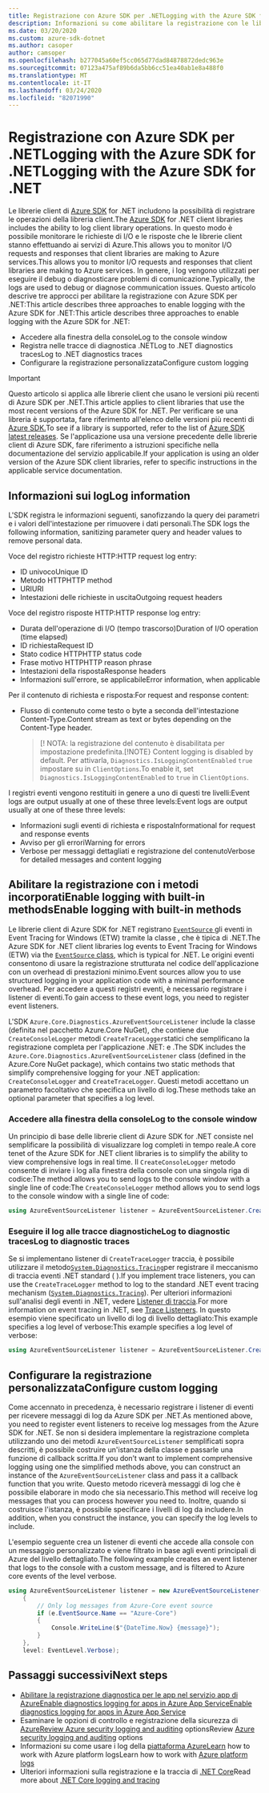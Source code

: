 ```yaml
---
title: Registrazione con Azure SDK per .NETLogging with the Azure SDK for .NET
description: Informazioni su come abilitare la registrazione con le librerie client di Azure SDK per .NET
ms.date: 03/20/2020
ms.custom: azure-sdk-dotnet
ms.author: casoper
author: camsoper
ms.openlocfilehash: b277045a60ef5cc065d77dad84878872dedc963e
ms.sourcegitcommit: 07123a475af89b6da5bb6cc51ea40ab1e8a488f0
ms.translationtype: MT
ms.contentlocale: it-IT
ms.lasthandoff: 03/24/2020
ms.locfileid: "82071990"
---
```

# <a name="logging-with-the-azure-sdk-for-net"></a><span data-ttu-id="e105c-103">Registrazione con Azure SDK per .NETLogging with the Azure SDK for .NET</span><span class="sxs-lookup"><span data-stu-id="e105c-103">Logging with the Azure SDK for .NET</span></span>

<span data-ttu-id="e105c-104">Le librerie client di [Azure SDK](https://azure.microsoft.com/downloads/) for .NET includono la possibilità di registrare le operazioni della libreria client.</span><span class="sxs-lookup"><span data-stu-id="e105c-104">The [Azure SDK](https://azure.microsoft.com/downloads/) for .NET client libraries includes the ability to log client library operations.</span></span> <span data-ttu-id="e105c-105">In questo modo è possibile monitorare le richieste di I/O e le risposte che le librerie client stanno effettuando ai servizi di Azure.This allows you to monitor I/O requests and responses that client libraries are making to Azure services.</span><span class="sxs-lookup"><span data-stu-id="e105c-105">This allows you to monitor I/O requests and responses that client libraries are making to Azure services.</span></span> <span data-ttu-id="e105c-106">In genere, i log vengono utilizzati per eseguire il debug o diagnosticare problemi di comunicazione.</span><span class="sxs-lookup"><span data-stu-id="e105c-106">Typically, the logs are used to debug or diagnose communication issues.</span></span> <span data-ttu-id="e105c-107">Questo articolo descrive tre approcci per abilitare la registrazione con Azure SDK per .NET:This article describes three approaches to enable logging with the Azure SDK for .NET:</span><span class="sxs-lookup"><span data-stu-id="e105c-107">This article describes three approaches to enable logging with the Azure SDK for .NET:</span></span>

- <span data-ttu-id="e105c-108">Accedere alla finestra della console</span><span class="sxs-lookup"><span data-stu-id="e105c-108">Log to the console window</span></span>
- <span data-ttu-id="e105c-109">Registra nelle tracce di diagnostica .NETLog to .NET diagnostics traces</span><span class="sxs-lookup"><span data-stu-id="e105c-109">Log to .NET diagnostics traces</span></span>
- <span data-ttu-id="e105c-110">Configurare la registrazione personalizzata</span><span class="sxs-lookup"><span data-stu-id="e105c-110">Configure custom logging</span></span>

> [!IMPORTANT]
> <span data-ttu-id="e105c-111">Questo articolo si applica alle librerie client che usano le versioni più recenti di Azure SDK per .NET.</span><span class="sxs-lookup"><span data-stu-id="e105c-111">This article applies to client libraries that use the most recent versions of the Azure SDK for .NET.</span></span> <span data-ttu-id="e105c-112">Per verificare se una libreria è supportata, fare riferimento all'elenco delle versioni più recenti di [Azure SDK.](https://azure.github.io/azure-sdk/releases/latest/index.html)</span><span class="sxs-lookup"><span data-stu-id="e105c-112">To see if a library is supported, refer to the list of [Azure SDK latest releases](https://azure.github.io/azure-sdk/releases/latest/index.html).</span></span> <span data-ttu-id="e105c-113">Se l'applicazione usa una versione precedente delle librerie client di Azure SDK, fare riferimento a istruzioni specifiche nella documentazione del servizio applicabile.</span><span class="sxs-lookup"><span data-stu-id="e105c-113">If your application is using an older version of the Azure SDK client libraries, refer to specific instructions in the applicable service documentation.</span></span>

## <a name="log-information"></a><span data-ttu-id="e105c-114">Informazioni sui log</span><span class="sxs-lookup"><span data-stu-id="e105c-114">Log information</span></span>

<span data-ttu-id="e105c-115">L'SDK registra le informazioni seguenti, sanofizzando la query dei parametri e i valori dell'intestazione per rimuovere i dati personali.</span><span class="sxs-lookup"><span data-stu-id="e105c-115">The SDK logs the following information, sanitizing parameter query and header values to remove personal data.</span></span>

<span data-ttu-id="e105c-116">Voce del registro richieste HTTP:</span><span class="sxs-lookup"><span data-stu-id="e105c-116">HTTP request log entry:</span></span>

- <span data-ttu-id="e105c-117">ID univoco</span><span class="sxs-lookup"><span data-stu-id="e105c-117">Unique ID</span></span>
- <span data-ttu-id="e105c-118">Metodo HTTP</span><span class="sxs-lookup"><span data-stu-id="e105c-118">HTTP method</span></span>
- <span data-ttu-id="e105c-119">URI</span><span class="sxs-lookup"><span data-stu-id="e105c-119">URI</span></span>
- <span data-ttu-id="e105c-120">Intestazioni delle richieste in uscita</span><span class="sxs-lookup"><span data-stu-id="e105c-120">Outgoing request headers</span></span>

<span data-ttu-id="e105c-121">Voce del registro risposte HTTP:</span><span class="sxs-lookup"><span data-stu-id="e105c-121">HTTP response log entry:</span></span>

- <span data-ttu-id="e105c-122">Durata dell'operazione di I/O (tempo trascorso)</span><span class="sxs-lookup"><span data-stu-id="e105c-122">Duration of I/O operation (time elapsed)</span></span>
- <span data-ttu-id="e105c-123">ID richiesta</span><span class="sxs-lookup"><span data-stu-id="e105c-123">Request ID</span></span>
- <span data-ttu-id="e105c-124">Stato codice HTTP</span><span class="sxs-lookup"><span data-stu-id="e105c-124">HTTP status code</span></span>
- <span data-ttu-id="e105c-125">Frase motivo HTTP</span><span class="sxs-lookup"><span data-stu-id="e105c-125">HTTP reason phrase</span></span>
- <span data-ttu-id="e105c-126">Intestazioni della risposta</span><span class="sxs-lookup"><span data-stu-id="e105c-126">Response headers</span></span>
- <span data-ttu-id="e105c-127">Informazioni sull'errore, se applicabile</span><span class="sxs-lookup"><span data-stu-id="e105c-127">Error information, when applicable</span></span>

<span data-ttu-id="e105c-128">Per il contenuto di richiesta e risposta:</span><span class="sxs-lookup"><span data-stu-id="e105c-128">For request and response content:</span></span>

- <span data-ttu-id="e105c-129">Flusso di contenuto come testo o byte a seconda dell'intestazione Content-Type.</span><span class="sxs-lookup"><span data-stu-id="e105c-129">Content stream as text or bytes depending on the Content-Type header.</span></span>
     > <span data-ttu-id="e105c-130">[! NOTA: la registrazione del contenuto è disabilitata per impostazione predefinita.</span><span class="sxs-lookup"><span data-stu-id="e105c-130">[!NOTE} Content logging is disabled by default.</span></span> <span data-ttu-id="e105c-131">Per attivarla, `Diagnostics.IsLoggingContentEnabled` `true` impostare su in `ClientOptions`.</span><span class="sxs-lookup"><span data-stu-id="e105c-131">To enable it, set `Diagnostics.IsLoggingContentEnabled` to `true` in `ClientOptions`.</span></span>

<span data-ttu-id="e105c-132">I registri eventi vengono restituiti in genere a uno di questi tre livelli:Event logs are output usually at one of these three levels:</span><span class="sxs-lookup"><span data-stu-id="e105c-132">Event logs are output usually at one of these three levels:</span></span>

- <span data-ttu-id="e105c-133">Informazioni sugli eventi di richiesta e risposta</span><span class="sxs-lookup"><span data-stu-id="e105c-133">Informational for request and response events</span></span>
- <span data-ttu-id="e105c-134">Avviso per gli errori</span><span class="sxs-lookup"><span data-stu-id="e105c-134">Warning for errors</span></span>
- <span data-ttu-id="e105c-135">Verbose per messaggi dettagliati e registrazione del contenuto</span><span class="sxs-lookup"><span data-stu-id="e105c-135">Verbose for detailed messages and content logging</span></span>

## <a name="enable-logging-with-built-in-methods"></a><span data-ttu-id="e105c-136">Abilitare la registrazione con i metodi incorporatiEnable logging with built-in methods</span><span class="sxs-lookup"><span data-stu-id="e105c-136">Enable logging with built-in methods</span></span>

<span data-ttu-id="e105c-137">Le librerie client di Azure SDK for .NET registrano [ `EventSource` ](/dotnet/api/system.diagnostics.tracing.eventsource)gli eventi in Event Tracing for Windows (ETW) tramite la classe , che è tipica di .NET.</span><span class="sxs-lookup"><span data-stu-id="e105c-137">The Azure SDK for .NET client libraries log events to Event Tracing for Windows (ETW) via the [`EventSource` class](/dotnet/api/system.diagnostics.tracing.eventsource), which is typical for .NET.</span></span> <span data-ttu-id="e105c-138">Le origini eventi consentono di usare la registrazione strutturata nel codice dell'applicazione con un overhead di prestazioni minimo.</span><span class="sxs-lookup"><span data-stu-id="e105c-138">Event sources allow you to use structured logging in your application code with a minimal performance overhead.</span></span> <span data-ttu-id="e105c-139">Per accedere a questi registri eventi, è necessario registrare i listener di eventi.</span><span class="sxs-lookup"><span data-stu-id="e105c-139">To gain access to these event logs, you need to register event listeners.</span></span>

<span data-ttu-id="e105c-140">L'SDK `Azure.Core.Diagnostics.AzureEventSourceListener` include la classe (definita nel pacchetto Azure.Core NuGet), che contiene due `CreateConsoleLogger` metodi `CreateTraceLogger`statici che semplificano la registrazione completa per l'applicazione .NET: e .</span><span class="sxs-lookup"><span data-stu-id="e105c-140">The SDK includes the `Azure.Core.Diagnostics.AzureEventSourceListener` class (defined in the Azure.Core NuGet package), which contains two static methods that simplify comprehensive logging for your .NET application: `CreateConsoleLogger` and `CreateTraceLogger`.</span></span> <span data-ttu-id="e105c-141">Questi metodi accettano un parametro facoltativo che specifica un livello di log.</span><span class="sxs-lookup"><span data-stu-id="e105c-141">These methods take an optional parameter that specifies a log level.</span></span>

### <a name="log-to-the-console-window"></a><span data-ttu-id="e105c-142">Accedere alla finestra della console</span><span class="sxs-lookup"><span data-stu-id="e105c-142">Log to the console window</span></span>

<span data-ttu-id="e105c-143">Un principio di base delle librerie client di Azure SDK for .NET consiste nel semplificare la possibilità di visualizzare log completi in tempo reale.</span><span class="sxs-lookup"><span data-stu-id="e105c-143">A core tenet of the Azure SDK for .NET client libraries is to simplify the ability to view comprehensive logs in real time.</span></span> <span data-ttu-id="e105c-144">Il `CreateConsoleLogger` metodo consente di inviare i log alla finestra della console con una singola riga di codice:The method allows you to send logs to the console window with a single line of code:</span><span class="sxs-lookup"><span data-stu-id="e105c-144">The `CreateConsoleLogger` method allows you to send logs to the console window with a single line of code:</span></span>

```csharp
using AzureEventSourceListener listener = AzureEventSourceListener.CreateConsoleLogger();
```

### <a name="log-to-diagnostic-traces"></a><span data-ttu-id="e105c-145">Eseguire il log alle tracce diagnosticheLog to diagnostic traces</span><span class="sxs-lookup"><span data-stu-id="e105c-145">Log to diagnostic traces</span></span>

<span data-ttu-id="e105c-146">Se si implementano listener di `CreateTraceLogger` traccia, è possibile utilizzare il metodo[`System.Diagnostics.Tracing`](https://docs.microsoft.com/dotnet/api/system.diagnostics.tracing)per registrare il meccanismo di traccia eventi .NET standard ( ).</span><span class="sxs-lookup"><span data-stu-id="e105c-146">If you implement trace listeners, you can use the `CreateTraceLogger` method to log to the standard .NET event tracing mechanism ([`System.Diagnostics.Tracing`](https://docs.microsoft.com/dotnet/api/system.diagnostics.tracing)).</span></span> <span data-ttu-id="e105c-147">Per ulteriori informazioni sull'analisi degli eventi in .NET, vedere [Listener di traccia](https://docs.microsoft.com/dotnet/framework/debug-trace-profile/trace-listeners).</span><span class="sxs-lookup"><span data-stu-id="e105c-147">For more information on event tracing in .NET, see [Trace Listeners](https://docs.microsoft.com/dotnet/framework/debug-trace-profile/trace-listeners).</span></span> <span data-ttu-id="e105c-148">In questo esempio viene specificato un livello di log di livello dettagliato:This example specifies a log level of verbose:</span><span class="sxs-lookup"><span data-stu-id="e105c-148">This example specifies a log level of verbose:</span></span>

```csharp
using AzureEventSourceListener listener = AzureEventSourceListener.CreateTraceLogger(EventLevel.Verbose);
```

## <a name="configure-custom-logging"></a><span data-ttu-id="e105c-149">Configurare la registrazione personalizzata</span><span class="sxs-lookup"><span data-stu-id="e105c-149">Configure custom logging</span></span>

<span data-ttu-id="e105c-150">Come accennato in precedenza, è necessario registrare i listener di eventi per ricevere messaggi di log da Azure SDK per .NET.</span><span class="sxs-lookup"><span data-stu-id="e105c-150">As mentioned above, you need to register event listeners to receive log messages from the Azure SDK for .NET.</span></span> <span data-ttu-id="e105c-151">Se non si desidera implementare la registrazione completa utilizzando uno dei metodi `AzureEventSourceListener` semplificati sopra descritti, è possibile costruire un'istanza della classe e passarle una funzione di callback scritta.</span><span class="sxs-lookup"><span data-stu-id="e105c-151">If you don’t want to implement comprehensive logging using one the simplified methods above, you can construct an instance of the `AzureEventSourceListener` class and pass it a callback function that you write.</span></span> <span data-ttu-id="e105c-152">Questo metodo riceverà messaggi di log che è possibile elaborare in modo che sia necessario.</span><span class="sxs-lookup"><span data-stu-id="e105c-152">This method will receive log messages that you can process however you need to.</span></span> <span data-ttu-id="e105c-153">Inoltre, quando si costruisce l'istanza, è possibile specificare i livelli di log da includere.</span><span class="sxs-lookup"><span data-stu-id="e105c-153">In addition, when you construct the instance, you can specify the log levels to include.</span></span>

<span data-ttu-id="e105c-154">L'esempio seguente crea un listener di eventi che accede alla console con un messaggio personalizzato e viene filtrato in base agli eventi principali di Azure del livello dettagliato.</span><span class="sxs-lookup"><span data-stu-id="e105c-154">The following example creates an event listener that logs to the console with a custom message, and is filtered to Azure core events of the level verbose.</span></span>

```csharp
using AzureEventSourceListener listener = new AzureEventSourceListener((e, message) =>
    {
        // Only log messages from Azure-Core event source
        if (e.EventSource.Name == "Azure-Core")
        {
            Console.WriteLine($"{DateTime.Now} {message}");
        }
    },
    level: EventLevel.Verbose);
```

## <a name="next-steps"></a><span data-ttu-id="e105c-155">Passaggi successivi</span><span class="sxs-lookup"><span data-stu-id="e105c-155">Next steps</span></span>

- [<span data-ttu-id="e105c-156">Abilitare la registrazione diagnostica per le app nel servizio app di AzureEnable diagnostics logging for apps in Azure App Service</span><span class="sxs-lookup"><span data-stu-id="e105c-156">Enable diagnostics logging for apps in Azure App Service</span></span>](https://docs.microsoft.com/azure/app-service/troubleshoot-diagnostic-logs)
- <span data-ttu-id="e105c-157">Esaminare le opzioni di controllo e registrazione della sicurezza di [AzureReview Azure security logging and auditing](https://docs.microsoft.com/azure/security/fundamentals/log-audit) options</span><span class="sxs-lookup"><span data-stu-id="e105c-157">Review [Azure security logging and auditing](https://docs.microsoft.com/azure/security/fundamentals/log-audit) options</span></span>
- <span data-ttu-id="e105c-158">Informazioni su come usare i log della [piattaforma AzureLearn](https://docs.microsoft.com/azure/azure-monitor/platform/platform-logs-overview) how to work with Azure platform logs</span><span class="sxs-lookup"><span data-stu-id="e105c-158">Learn how to work with [Azure platform logs](https://docs.microsoft.com/azure/azure-monitor/platform/platform-logs-overview)</span></span>
- <span data-ttu-id="e105c-159">Ulteriori informazioni sulla registrazione e la traccia di [.NET Core](https://docs.microsoft.com/dotnet/core/diagnostics/logging-tracing)</span><span class="sxs-lookup"><span data-stu-id="e105c-159">Read more about [.NET Core logging and tracing](https://docs.microsoft.com/dotnet/core/diagnostics/logging-tracing)</span></span>
